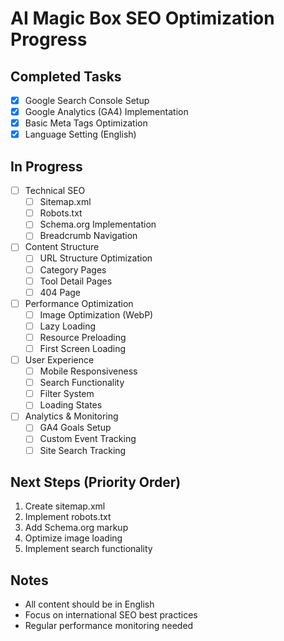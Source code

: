 # AI Magic Box SEO Optimization Progress

## Completed Tasks
- [x] Google Search Console Setup
- [x] Google Analytics (GA4) Implementation
- [x] Basic Meta Tags Optimization
- [x] Language Setting (English)

## In Progress
- [ ] Technical SEO
  - [ ] Sitemap.xml
  - [ ] Robots.txt
  - [ ] Schema.org Implementation
  - [ ] Breadcrumb Navigation

- [ ] Content Structure
  - [ ] URL Structure Optimization
  - [ ] Category Pages
  - [ ] Tool Detail Pages
  - [ ] 404 Page

- [ ] Performance Optimization
  - [ ] Image Optimization (WebP)
  - [ ] Lazy Loading
  - [ ] Resource Preloading
  - [ ] First Screen Loading

- [ ] User Experience
  - [ ] Mobile Responsiveness
  - [ ] Search Functionality
  - [ ] Filter System
  - [ ] Loading States

- [ ] Analytics & Monitoring
  - [ ] GA4 Goals Setup
  - [ ] Custom Event Tracking
  - [ ] Site Search Tracking

## Next Steps (Priority Order)
1. Create sitemap.xml
2. Implement robots.txt
3. Add Schema.org markup
4. Optimize image loading
5. Implement search functionality

## Notes
- All content should be in English
- Focus on international SEO best practices
- Regular performance monitoring needed 